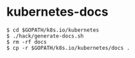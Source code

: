 # kubernetes-docs

```console
$ cd $GOPATH/k8s.io/kubernetes
$ ./hack/generate-docs.sh
$ rm -rf docs
$ cp -r $GOPATH/k8s.io/kubernetes/docs .
```

